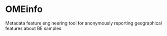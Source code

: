 # OMEinfo
 Metadata feature engineering tool for anonymously reporting geographical features about BE samples

